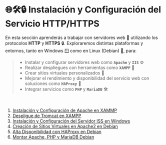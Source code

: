 # 🌐🛠️🔒 Instalación y Configuración del Servicio HTTP/HTTPS 

En esta sección aprenderás a trabajar con servidores web 📡 utilizando los protocolos **HTTP** y **HTTPS** 🔒. Exploraremos distintas plataformas y entornos, tanto en Windows 🪟 como en Linux (Debian) 🐧, para:

> - Instalar y configurar servidores web como **`Apache`** y **`IIS`** ⚙️
> - Realizar despliegues con herramientas como **`XAMPP`** 🧰
> - Crear sitios virtuales personalizados 🧭
> - Mejorar el rendimiento y disponibilidad del servicio web con soluciones como **`HAProxy`** 🚦
> - Integrar servicios como **`PHP`** y **`MariaDB`** 🛠️

<br>

1. [Instalación y Configuración de Apache en XAMMP](2-instalacion-configuracion-apache-windows.md)
2. [Despligue de Tromcat en XAMPP](3-despligue-tromcat.md)
3. [Instalación y Configuración del Servidor ISS en Windows ](4_instalacion_iss_ws.md)
4. [Creación de Sitios Virtuales en Apache2 en Debian](5_creacion_sitios_apache2.md)
5. [Alta Disponibilidad con HAProxy en Debian](6_HAProxy.md)
6. [Montar Apache, PHP y MariaDB Debian](7_montar_servicios_apache2_php_mariadb.md)
